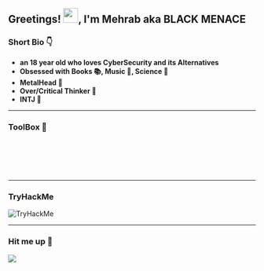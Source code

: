 
## Greetings! <img src="https://raw.githubusercontent.com/MartinHeinz/MartinHeinz/master/wave.gif" width="30px">, I'm Mehrab aka BLACK MENACE

### Short Bio :point_down:

* **an 18 year old who loves CyberSecurity and its Alternatives**
* **Obsessed with Books :books:, Music :musical_note:, Science :dna:**
* **MetalHead :metal:**
* **Over/Critical Thinker :brain:**
* **INTJ :owl:**

---
### ToolBox :toolbox:
![<Python>](https://img.shields.io/badge/Python-black?style=red&logo=Python&logoColor=#4584b6) ![<PHP>](https://img.shields.io/badge/Php-black?style=red&logo=Php&logoColor=#8993be) ![<Bash>](https://img.shields.io/badge/Bash-black?style=red&logo=Gnubash&logoColor=white)  
![<HTML>](https://img.shields.io/badge/HTML-black?style=red&logo=HTML5&logoColor=#e34c26) ![<CSS>](https://img.shields.io/badge/CSS-black?style=red&logo=CSS3&logoColor=blue) ![<JavaScript>](https://img.shields.io/badge/JavaScript-black?style=red&logo=JavaScript&logoColor=yellow)  
![<CSharp>](https://img.shields.io/badge/CSharp-black?style=red&logo=Csharp&logoColor=purple) ![<Unity>](https://img.shields.io/badge/Unity-black?style=red&logo=Unity&logoColor=white) ![<Aseprite>](https://img.shields.io/badge/Aseprite-black?style=red&logo=Aseprite&logoColor=white)  
![<AutoCAD>](https://img.shields.io/badge/AutoCAD-black?style=red&logo=Autodesk&logoColor=red) ![<PhotoShop>](https://img.shields.io/badge/Photoshop-black?style=red&logo=AdobePhotoshop&logoColor=#58CCED) ![<Excel>](https://img.shields.io/badge/Excel-black?style=green&logo=MicrosoftExcel&logoColor=darkgreen)

---


### TryHackMe

<img src="https://tryhackme-badges.s3.amazonaws.com/3rr0r1088.png" alt="TryHackMe">


---
### Hit me up :call_me_hand:
[<img src="https://img.shields.io/badge/Instagram-red?style=red&logo=Instagram&logoColor=white">](https://instagram.com/bl4ckmenace)  

